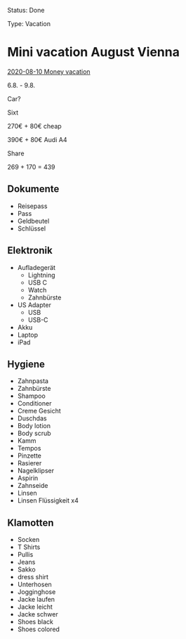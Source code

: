 Status: Done

Type: Vacation

# Mini vacation August Vienna

[2020-08-10 Money vacation](./2020-08-10.html)

6.8. - 9.8.

Car?

Sixt

270€ + 80€ cheap

390€ + 80€ Audi A4

Share

269 + 170 = 439

## Dokumente

- Reisepass
- Pass
- Geldbeutel
- Schlüssel

## Elektronik

- Aufladegerät
   - Lightning
   - USB C
   - Watch
   - Zahnbürste
- US Adapter
   - USB
   - USB-C
- Akku
- Laptop
- iPad

## Hygiene

- Zahnpasta
- Zahnbürste
- Shampoo
- Conditioner
- Creme Gesicht
- Duschdas
- Body lotion
- Body scrub
- Kamm
- Tempos
- Pinzette
- Rasierer
- Nagelklipser
- Aspirin
- Zahnseide
- Linsen
- Linsen Flüssigkeit x4

## Klamotten

- Socken
- T Shirts
- Pullis
- Jeans
- Sakko
- dress shirt
- Unterhosen
- Jogginghose
- Jacke laufen
- Jacke leicht
- Jacke schwer
- Shoes black
- Shoes colored



